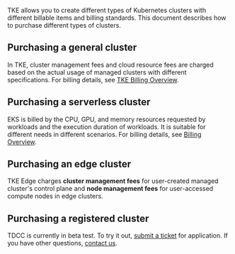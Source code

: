 TKE allows you to create different types of Kubernetes clusters with different billable items and billing standards. This document describes how to purchase different types of clusters.

## Purchasing a general cluster

In TKE, cluster management fees and cloud resource fees are charged based on the actual usage of managed clusters with different specifications. For billing details, see [TKE Billing Overview](https://intl.cloud.tencent.com/document/product/457/45157).


## Purchasing a serverless cluster

EKS is billed by the CPU, GPU, and memory resources requested by workloads and the execution duration of workloads. It is suitable for different needs in different scenarios. For billing details, see [Billing Overview](https://intl.cloud.tencent.com/document/product/457/34054).


## Purchasing an edge cluster

TKE Edge charges **cluster management fees** for user-created managed cluster's control plane and **node management fees** for user-accessed compute nodes in edge clusters.


## Purchasing a registered cluster
TDCC is currently in beta test. To try it out, [submit a ticket](https://console.intl.cloud.tencent.com/workorder/category) for application. If you have other questions, [contact us](https://intl.cloud.tencent.com/document/product/1144/45552).

